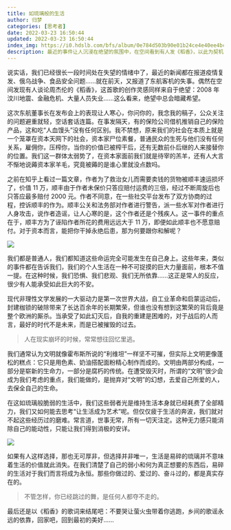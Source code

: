 ```yaml
---
title: 如琉璃般的生活
author: 归梦
categories: [思考者]
date: 2022-03-23 16:50:44
updated: 2022-03-23 16:50:44
index_img: https://i0.hdslb.com/bfs/album/0e784d503b90e01b24ce4e40ee4bc3328355d5ac.jpg@600w.webp
description: 最近的事件让人沉浸在绝望的氛围中，在空间看到有人发《稻香》，以此为契机写一篇文章吧
---
```


说实话，我们已经很长一段时间处在失望的情绪中了，最近的新闻都在报道疫情复发、俄乌战争、食品安全问题......就在前天，又报道了东航客机的失事。偶然在空间发现有人谈论周杰伦的《稻香》，这首歌的创作灵感同样来自于绝望：2008 年汶川地震、金融危机、大量人员失业......这么看来，绝望中总会暗藏希望。

这次东航董事长在发布会上的表现让人寒心，你问你的，我念我的稿子，公众关注的问题避重就轻，空话套话连篇。在事发隔天，有的保险公司借机推销自己的保险产品，这和吃“人血馒头”没有任何区别。我不禁想，原来我们的社会在本质上就是一个笼罩在资本天网下的社会，资本家尸位素餐，普通民众的生死与他们没有任何关系，雇佣你，压榨你，当你的价值已被榨干后，还有无数前仆后继的人来接替你的位置。我们这一群体太弱势了，在资本家面前我们就是待宰的羔羊，还有人大言不惭地说薅资本家羊毛，究竟被薅的是谁心里就没点数吗。

之前在知乎上看过一篇文章，作者为了救治女儿而需要卖钱的货物被顺丰速运损坏了，价值 11 万，顺丰由于作者未保价只答应赔付运费的三倍，经过不断周旋后也只答应最多赔付 2000 元。作者不同意，在一些社交平台发布了双方协商的过程，控诉顺丰的作为。顺丰公关和法务部对作者进行警告，派一些水军对作者进行人身攻击，说作者造谣，让人心寒的是，这个作者还是个残疾人。这一事件的重点在于，顺丰方为了诬陷作者所花的费用远远大于 11 万，即便如此顺丰也不愿意赔付。对于资本而言，能把你干掉永绝后患，那为何要跟你和解呢？

![](https://i0.hdslb.com/bfs/album/a35cd34a3ac1abc5635a2aa1370929b6ebc86c2c.jpg@1000w.webp)

我们都是普通人，我们都知道这些命运完全可能发生在自己身上。这些年来，类似的事件都在告诉我们，我们的个人生活在一种不可捉摸的巨大力量面前，根本不值一提。在这种时候，我们恐惧、我们悲观、我们无所依靠......这正是常人的反应，很少有人能承受如此巨大的不安。

现代非理性文学发展的一大驱动力是第一次世界大战，自工业革命和启蒙运动后，封建枷锁的破除带来了长达百余年的长期繁荣，但谁也没有想到这繁荣的背后竟是整个欧洲的厮杀。当承受了如此幻灭后，自我的重建是困难的，对于战后的人而言，最好的时代不是未来，而是已被摧毁的过去。

> 人在现实崩坏的时候，常常想往回忆里逃。

我们通常认为文明就像霍布斯所说的“利维坦”一样坚不可摧，但实际上文明更像蓬松的糕点：它只是用色素、奶油搭配面粉精心制作而成的。文明由两部分构成，一部分是崭新的生命力，一部分是腐朽的传统。在遭受毁灭时，所谓的“文明”很少会成为我们考虑的重点，我们能做的，是抛弃对“文明”的幻想，去爱自己所爱的人，去保全自己的生命。

在这如琉璃般脆弱的生活中，我们这些弱者光是维持生活本身就已经耗费了全部精力，我们又如何能去思考“让生活成为艺术”呢。但仅仅疲于生活的奔波，我们就对不起这些经历过的磨难。常言道，世事无常，所有一切天注定。这种无力感只能消除自己的能动性，只能让我们得到消极的安详。

![](https://i0.hdslb.com/bfs/album/d60623343e39f94d4c1e76d5a50af80ad0f8a60d.jpg@1000w.webp)

如果有人这样选择，那也无可厚非，但选择并非唯一，生活是易碎的琉璃并不意味着生活的价值就此消失。在我们清楚了自己的弱小和何为真正想要的东西后，易碎的生活对于我们而言将成为永恒。那些你做过的、爱过的、奋斗过的，都是真实存在的。

> 不管怎样，你已经跳过的舞，是任何人都夺不走的。

最后还是以《稻香》的歌词来结尾吧：不要哭让萤火虫带着你逃跑，乡间的歌谣永远的依靠，回家吧，回到最初的美好......